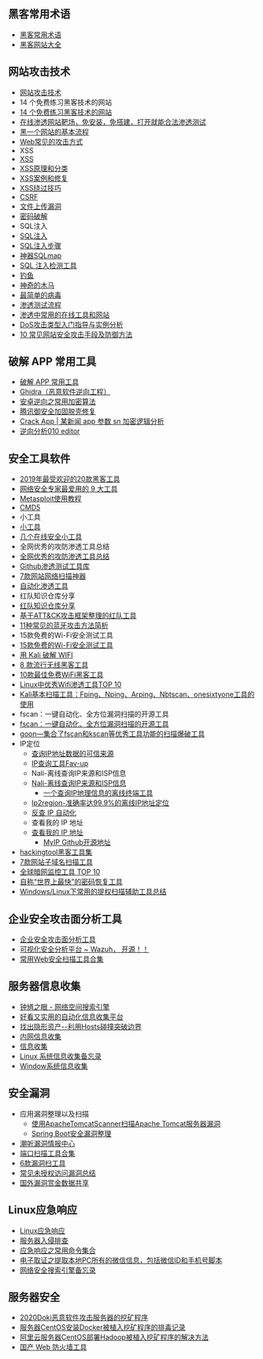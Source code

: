 ## 黑客常用术语
 * [黑客常用术语](%E9%BB%91%E5%AE%A2%E5%B8%B8%E7%94%A8%E6%9C%AF%E8%AF%AD.md)
 * [黑客网站大全](%E9%BB%91%E5%AE%A2%E5%B8%B8%E7%94%A8%E6%9C%AF%E8%AF%AD//%E9%BB%91%E5%AE%A2%E7%BD%91%E7%AB%99%E5%A4%A7%E5%85%A8.md)
## 网站攻击技术
 * [网站攻击技术](%E7%BD%91%E7%AB%99%E6%94%BB%E5%87%BB%E6%8A%80%E6%9C%AF.md)
* 14 个免费练习黑客技术的网站
 * [14 个免费练习黑客技术的网站](%E7%BD%91%E7%AB%99%E6%94%BB%E5%87%BB%E6%8A%80%E6%9C%AF//14%20%E4%B8%AA%E5%85%8D%E8%B4%B9%E7%BB%83%E4%B9%A0%E9%BB%91%E5%AE%A2%E6%8A%80%E6%9C%AF%E7%9A%84%E7%BD%91%E7%AB%99.md)
  * [在线渗透网站靶场，免安装，免搭建，打开就能合法渗透测试](%E7%BD%91%E7%AB%99%E6%94%BB%E5%87%BB%E6%8A%80%E6%9C%AF/14%20%E4%B8%AA%E5%85%8D%E8%B4%B9%E7%BB%83%E4%B9%A0%E9%BB%91%E5%AE%A2%E6%8A%80%E6%9C%AF%E7%9A%84%E7%BD%91%E7%AB%99/%E5%9C%A8%E7%BA%BF%E6%B8%97%E9%80%8F%E7%BD%91%E7%AB%99%E9%9D%B6%E5%9C%BA%EF%BC%8C%E5%85%8D%E5%AE%89%E8%A3%85%EF%BC%8C%E5%85%8D%E6%90%AD%E5%BB%BA%EF%BC%8C%E6%89%93%E5%BC%80%E5%B0%B1%E8%83%BD%E5%90%88%E6%B3%95%E6%B8%97%E9%80%8F%E6%B5%8B%E8%AF%95.md)
 * [黑一个网站的基本流程](%E7%BD%91%E7%AB%99%E6%94%BB%E5%87%BB%E6%8A%80%E6%9C%AF//%E9%BB%91%E4%B8%80%E4%B8%AA%E7%BD%91%E7%AB%99%E7%9A%84%E5%9F%BA%E6%9C%AC%E6%B5%81%E7%A8%8B.md)
 * [Web常见的攻击方式](%E7%BD%91%E7%AB%99%E6%94%BB%E5%87%BB%E6%8A%80%E6%9C%AF//Web%E5%B8%B8%E8%A7%81%E7%9A%84%E6%94%BB%E5%87%BB%E6%96%B9%E5%BC%8F.md)
* XSS
 * [XSS](%E7%BD%91%E7%AB%99%E6%94%BB%E5%87%BB%E6%8A%80%E6%9C%AF//XSS.md)
  * [XSS原理和分类](%E7%BD%91%E7%AB%99%E6%94%BB%E5%87%BB%E6%8A%80%E6%9C%AF/XSS/XSS%E5%8E%9F%E7%90%86%E5%92%8C%E5%88%86%E7%B1%BB.md)
  * [XSS案例和修复](%E7%BD%91%E7%AB%99%E6%94%BB%E5%87%BB%E6%8A%80%E6%9C%AF/XSS/XSS%E6%A1%88%E4%BE%8B%E5%92%8C%E4%BF%AE%E5%A4%8D.md)
  * [XSS绕过技巧](%E7%BD%91%E7%AB%99%E6%94%BB%E5%87%BB%E6%8A%80%E6%9C%AF/XSS/XSS%E7%BB%95%E8%BF%87%E6%8A%80%E5%B7%A7.md)
 * [CSRF](%E7%BD%91%E7%AB%99%E6%94%BB%E5%87%BB%E6%8A%80%E6%9C%AF//CSRF.md)
 * [文件上传漏洞](%E7%BD%91%E7%AB%99%E6%94%BB%E5%87%BB%E6%8A%80%E6%9C%AF//%E6%96%87%E4%BB%B6%E4%B8%8A%E4%BC%A0%E6%BC%8F%E6%B4%9E.md)
 * [密码破解](%E7%BD%91%E7%AB%99%E6%94%BB%E5%87%BB%E6%8A%80%E6%9C%AF//%E5%AF%86%E7%A0%81%E7%A0%B4%E8%A7%A3.md)
* SQL注入
 * [SQL注入](%E7%BD%91%E7%AB%99%E6%94%BB%E5%87%BB%E6%8A%80%E6%9C%AF//SQL%E6%B3%A8%E5%85%A5.md)
  * [SQL注入步骤](%E7%BD%91%E7%AB%99%E6%94%BB%E5%87%BB%E6%8A%80%E6%9C%AF/SQL%E6%B3%A8%E5%85%A5/SQL%E6%B3%A8%E5%85%A5%E6%AD%A5%E9%AA%A4.md)
  * [神器SQLmap](%E7%BD%91%E7%AB%99%E6%94%BB%E5%87%BB%E6%8A%80%E6%9C%AF/SQL%E6%B3%A8%E5%85%A5/%E7%A5%9E%E5%99%A8SQLmap.md)
  * [SQL 注入检测工具](%E7%BD%91%E7%AB%99%E6%94%BB%E5%87%BB%E6%8A%80%E6%9C%AF/SQL%E6%B3%A8%E5%85%A5/SQL%20%E6%B3%A8%E5%85%A5%E6%A3%80%E6%B5%8B%E5%B7%A5%E5%85%B7.md)
 * [钓鱼](%E7%BD%91%E7%AB%99%E6%94%BB%E5%87%BB%E6%8A%80%E6%9C%AF//%E9%92%93%E9%B1%BC.md)
 * [神奇的木马](%E7%BD%91%E7%AB%99%E6%94%BB%E5%87%BB%E6%8A%80%E6%9C%AF//%E7%A5%9E%E5%A5%87%E7%9A%84%E6%9C%A8%E9%A9%AC.md)
 * [最简单的病毒](%E7%BD%91%E7%AB%99%E6%94%BB%E5%87%BB%E6%8A%80%E6%9C%AF//%E6%9C%80%E7%AE%80%E5%8D%95%E7%9A%84%E7%97%85%E6%AF%92.md)
 * [渗透测试流程](%E7%BD%91%E7%AB%99%E6%94%BB%E5%87%BB%E6%8A%80%E6%9C%AF//%E6%B8%97%E9%80%8F%E6%B5%8B%E8%AF%95%E6%B5%81%E7%A8%8B.md)
 * [渗透中常用的在线工具和网站](%E7%BD%91%E7%AB%99%E6%94%BB%E5%87%BB%E6%8A%80%E6%9C%AF//%E6%B8%97%E9%80%8F%E4%B8%AD%E5%B8%B8%E7%94%A8%E7%9A%84%E5%9C%A8%E7%BA%BF%E5%B7%A5%E5%85%B7%E5%92%8C%E7%BD%91%E7%AB%99.md)
 * [DoS攻击类型入门指导与实例分析](%E7%BD%91%E7%AB%99%E6%94%BB%E5%87%BB%E6%8A%80%E6%9C%AF//DoS%E6%94%BB%E5%87%BB%E7%B1%BB%E5%9E%8B%E5%85%A5%E9%97%A8%E6%8C%87%E5%AF%BC%E4%B8%8E%E5%AE%9E%E4%BE%8B%E5%88%86%E6%9E%90.md)
 * [10 常见网站安全攻击手段及防御方法](%E7%BD%91%E7%AB%99%E6%94%BB%E5%87%BB%E6%8A%80%E6%9C%AF//10%20%E5%B8%B8%E8%A7%81%E7%BD%91%E7%AB%99%E5%AE%89%E5%85%A8%E6%94%BB%E5%87%BB%E6%89%8B%E6%AE%B5%E5%8F%8A%E9%98%B2%E5%BE%A1%E6%96%B9%E6%B3%95.md)
## 破解 APP 常用工具
 * [破解 APP 常用工具](%E7%A0%B4%E8%A7%A3%20APP%20%E5%B8%B8%E7%94%A8%E5%B7%A5%E5%85%B7.md)
 * [Ghidra（恶意软件逆向工程）](%E7%A0%B4%E8%A7%A3%20APP%20%E5%B8%B8%E7%94%A8%E5%B7%A5%E5%85%B7//Ghidra%EF%BC%88%E6%81%B6%E6%84%8F%E8%BD%AF%E4%BB%B6%E9%80%86%E5%90%91%E5%B7%A5%E7%A8%8B%EF%BC%89.md)
 * [安卓逆向之常用加密算法](%E7%A0%B4%E8%A7%A3%20APP%20%E5%B8%B8%E7%94%A8%E5%B7%A5%E5%85%B7//%E5%AE%89%E5%8D%93%E9%80%86%E5%90%91%E4%B9%8B%E5%B8%B8%E7%94%A8%E5%8A%A0%E5%AF%86%E7%AE%97%E6%B3%95.md)
 * [腾讯御安全加固脱壳修复](%E7%A0%B4%E8%A7%A3%20APP%20%E5%B8%B8%E7%94%A8%E5%B7%A5%E5%85%B7//%E8%85%BE%E8%AE%AF%E5%BE%A1%E5%AE%89%E5%85%A8%E5%8A%A0%E5%9B%BA%E8%84%B1%E5%A3%B3%E4%BF%AE%E5%A4%8D.md)
 * [Crack App | 某新闻 app 参数 sn 加密逻辑分析](%E7%A0%B4%E8%A7%A3%20APP%20%E5%B8%B8%E7%94%A8%E5%B7%A5%E5%85%B7//Crack%20App%20_%20%E6%9F%90%E6%96%B0%E9%97%BB%20app%20%E5%8F%82%E6%95%B0%20sn%20%E5%8A%A0%E5%AF%86%E9%80%BB%E8%BE%91%E5%88%86%E6%9E%90.md)
 * [逆向分析010 editor](%E7%A0%B4%E8%A7%A3%20APP%20%E5%B8%B8%E7%94%A8%E5%B7%A5%E5%85%B7//%E9%80%86%E5%90%91%E5%88%86%E6%9E%90010%20editor.md)
## 安全工具软件
 * [2019年最受欢迎的20款黑客工具](%E5%AE%89%E5%85%A8%E5%B7%A5%E5%85%B7%E8%BD%AF%E4%BB%B6//2019%E5%B9%B4%E6%9C%80%E5%8F%97%E6%AC%A2%E8%BF%8E%E7%9A%8420%E6%AC%BE%E9%BB%91%E5%AE%A2%E5%B7%A5%E5%85%B7.md)
 * [网络安全专家最爱用的 9 大工具](%E5%AE%89%E5%85%A8%E5%B7%A5%E5%85%B7%E8%BD%AF%E4%BB%B6//%E7%BD%91%E7%BB%9C%E5%AE%89%E5%85%A8%E4%B8%93%E5%AE%B6%E6%9C%80%E7%88%B1%E7%94%A8%E7%9A%84%209%20%E5%A4%A7%E5%B7%A5%E5%85%B7.md)
 * [Metasploit使用教程](%E5%AE%89%E5%85%A8%E5%B7%A5%E5%85%B7%E8%BD%AF%E4%BB%B6//Metasploit%E4%BD%BF%E7%94%A8%E6%95%99%E7%A8%8B.md)
 * [CMD5](%E5%AE%89%E5%85%A8%E5%B7%A5%E5%85%B7%E8%BD%AF%E4%BB%B6//CMD5.md)
* 小工具
 * [小工具](%E5%AE%89%E5%85%A8%E5%B7%A5%E5%85%B7%E8%BD%AF%E4%BB%B6//%E5%B0%8F%E5%B7%A5%E5%85%B7.md)
  * [几个在线安全小工具](%E5%AE%89%E5%85%A8%E5%B7%A5%E5%85%B7%E8%BD%AF%E4%BB%B6/%E5%B0%8F%E5%B7%A5%E5%85%B7/%E5%87%A0%E4%B8%AA%E5%9C%A8%E7%BA%BF%E5%AE%89%E5%85%A8%E5%B0%8F%E5%B7%A5%E5%85%B7.md)
* 全网优秀的攻防渗透工具总结
 * [全网优秀的攻防渗透工具总结](%E5%AE%89%E5%85%A8%E5%B7%A5%E5%85%B7%E8%BD%AF%E4%BB%B6//%E5%85%A8%E7%BD%91%E4%BC%98%E7%A7%80%E7%9A%84%E6%94%BB%E9%98%B2%E6%B8%97%E9%80%8F%E5%B7%A5%E5%85%B7%E6%80%BB%E7%BB%93.md)
  * [Github渗透测试工具库](%E5%AE%89%E5%85%A8%E5%B7%A5%E5%85%B7%E8%BD%AF%E4%BB%B6/%E5%85%A8%E7%BD%91%E4%BC%98%E7%A7%80%E7%9A%84%E6%94%BB%E9%98%B2%E6%B8%97%E9%80%8F%E5%B7%A5%E5%85%B7%E6%80%BB%E7%BB%93/Github%E6%B8%97%E9%80%8F%E6%B5%8B%E8%AF%95%E5%B7%A5%E5%85%B7%E5%BA%93.md)
  * [7款网站网络扫描神器](%E5%AE%89%E5%85%A8%E5%B7%A5%E5%85%B7%E8%BD%AF%E4%BB%B6/%E5%85%A8%E7%BD%91%E4%BC%98%E7%A7%80%E7%9A%84%E6%94%BB%E9%98%B2%E6%B8%97%E9%80%8F%E5%B7%A5%E5%85%B7%E6%80%BB%E7%BB%93/7%E6%AC%BE%E7%BD%91%E7%AB%99%E7%BD%91%E7%BB%9C%E6%89%AB%E6%8F%8F%E7%A5%9E%E5%99%A8.md)
  * [自动化渗透工具](%E5%AE%89%E5%85%A8%E5%B7%A5%E5%85%B7%E8%BD%AF%E4%BB%B6/%E5%85%A8%E7%BD%91%E4%BC%98%E7%A7%80%E7%9A%84%E6%94%BB%E9%98%B2%E6%B8%97%E9%80%8F%E5%B7%A5%E5%85%B7%E6%80%BB%E7%BB%93/%E8%87%AA%E5%8A%A8%E5%8C%96%E6%B8%97%E9%80%8F%E5%B7%A5%E5%85%B7.md)
* 红队知识仓库分享
 * [红队知识仓库分享](%E5%AE%89%E5%85%A8%E5%B7%A5%E5%85%B7%E8%BD%AF%E4%BB%B6//%E7%BA%A2%E9%98%9F%E7%9F%A5%E8%AF%86%E4%BB%93%E5%BA%93%E5%88%86%E4%BA%AB.md)
  * [基于ATT&CK攻击框架整理的红队工具](%E5%AE%89%E5%85%A8%E5%B7%A5%E5%85%B7%E8%BD%AF%E4%BB%B6/%E7%BA%A2%E9%98%9F%E7%9F%A5%E8%AF%86%E4%BB%93%E5%BA%93%E5%88%86%E4%BA%AB/%E5%9F%BA%E4%BA%8EATT%26CK%E6%94%BB%E5%87%BB%E6%A1%86%E6%9E%B6%E6%95%B4%E7%90%86%E7%9A%84%E7%BA%A2%E9%98%9F%E5%B7%A5%E5%85%B7.md)
 * [11种常见的蓝牙攻击方法简析](%E5%AE%89%E5%85%A8%E5%B7%A5%E5%85%B7%E8%BD%AF%E4%BB%B6//11%E7%A7%8D%E5%B8%B8%E8%A7%81%E7%9A%84%E8%93%9D%E7%89%99%E6%94%BB%E5%87%BB%E6%96%B9%E6%B3%95%E7%AE%80%E6%9E%90.md)
* 15款免费的Wi-Fi安全测试工具
 * [15款免费的Wi-Fi安全测试工具](%E5%AE%89%E5%85%A8%E5%B7%A5%E5%85%B7%E8%BD%AF%E4%BB%B6//15%E6%AC%BE%E5%85%8D%E8%B4%B9%E7%9A%84Wi-Fi%E5%AE%89%E5%85%A8%E6%B5%8B%E8%AF%95%E5%B7%A5%E5%85%B7.md)
  * [用 Kali 破解 WIFI](%E5%AE%89%E5%85%A8%E5%B7%A5%E5%85%B7%E8%BD%AF%E4%BB%B6/15%E6%AC%BE%E5%85%8D%E8%B4%B9%E7%9A%84Wi-Fi%E5%AE%89%E5%85%A8%E6%B5%8B%E8%AF%95%E5%B7%A5%E5%85%B7/%E7%94%A8%20Kali%20%E7%A0%B4%E8%A7%A3%20WIFI.md)
  * [8 款流行无线黑客工具](%E5%AE%89%E5%85%A8%E5%B7%A5%E5%85%B7%E8%BD%AF%E4%BB%B6/15%E6%AC%BE%E5%85%8D%E8%B4%B9%E7%9A%84Wi-Fi%E5%AE%89%E5%85%A8%E6%B5%8B%E8%AF%95%E5%B7%A5%E5%85%B7/8%20%E6%AC%BE%E6%B5%81%E8%A1%8C%E6%97%A0%E7%BA%BF%E9%BB%91%E5%AE%A2%E5%B7%A5%E5%85%B7.md)
  * [10款最佳免费WiFi黑客工具](%E5%AE%89%E5%85%A8%E5%B7%A5%E5%85%B7%E8%BD%AF%E4%BB%B6/15%E6%AC%BE%E5%85%8D%E8%B4%B9%E7%9A%84Wi-Fi%E5%AE%89%E5%85%A8%E6%B5%8B%E8%AF%95%E5%B7%A5%E5%85%B7/10%E6%AC%BE%E6%9C%80%E4%BD%B3%E5%85%8D%E8%B4%B9WiFi%E9%BB%91%E5%AE%A2%E5%B7%A5%E5%85%B7.md)
  * [Linux中优秀Wifi渗透工具TOP 10](%E5%AE%89%E5%85%A8%E5%B7%A5%E5%85%B7%E8%BD%AF%E4%BB%B6/15%E6%AC%BE%E5%85%8D%E8%B4%B9%E7%9A%84Wi-Fi%E5%AE%89%E5%85%A8%E6%B5%8B%E8%AF%95%E5%B7%A5%E5%85%B7/Linux%E4%B8%AD%E4%BC%98%E7%A7%80Wifi%E6%B8%97%E9%80%8F%E5%B7%A5%E5%85%B7TOP%2010.md)
 * [Kali基本扫描工具：Fping、Nping、Arping、Nbtscan、onesixtyone工具的使用](%E5%AE%89%E5%85%A8%E5%B7%A5%E5%85%B7%E8%BD%AF%E4%BB%B6//Kali%E5%9F%BA%E6%9C%AC%E6%89%AB%E6%8F%8F%E5%B7%A5%E5%85%B7%EF%BC%9AFping%E3%80%81Nping%E3%80%81Arping%E3%80%81Nbtscan%E3%80%81onesixtyone%E5%B7%A5%E5%85%B7%E7%9A%84%E4%BD%BF%E7%94%A8.md)
* fscan：一键自动化、全方位漏洞扫描的开源工具
 * [fscan：一键自动化、全方位漏洞扫描的开源工具](%E5%AE%89%E5%85%A8%E5%B7%A5%E5%85%B7%E8%BD%AF%E4%BB%B6//fscan%EF%BC%9A%E4%B8%80%E9%94%AE%E8%87%AA%E5%8A%A8%E5%8C%96%E3%80%81%E5%85%A8%E6%96%B9%E4%BD%8D%E6%BC%8F%E6%B4%9E%E6%89%AB%E6%8F%8F%E7%9A%84%E5%BC%80%E6%BA%90%E5%B7%A5%E5%85%B7.md)
  * [goon—集合了fscan和kscan等优秀工具功能的扫描爆破工具](%E5%AE%89%E5%85%A8%E5%B7%A5%E5%85%B7%E8%BD%AF%E4%BB%B6/fscan%EF%BC%9A%E4%B8%80%E9%94%AE%E8%87%AA%E5%8A%A8%E5%8C%96%E3%80%81%E5%85%A8%E6%96%B9%E4%BD%8D%E6%BC%8F%E6%B4%9E%E6%89%AB%E6%8F%8F%E7%9A%84%E5%BC%80%E6%BA%90%E5%B7%A5%E5%85%B7/goon%E2%80%94%E9%9B%86%E5%90%88%E4%BA%86fscan%E5%92%8Ckscan%E7%AD%89%E4%BC%98%E7%A7%80%E5%B7%A5%E5%85%B7%E5%8A%9F%E8%83%BD%E7%9A%84%E6%89%AB%E6%8F%8F%E7%88%86%E7%A0%B4%E5%B7%A5%E5%85%B7.md)
* IP定位
  * [查询IP地址数据的可信来源](%E5%AE%89%E5%85%A8%E5%B7%A5%E5%85%B7%E8%BD%AF%E4%BB%B6/IP%E5%AE%9A%E4%BD%8D/%E6%9F%A5%E8%AF%A2IP%E5%9C%B0%E5%9D%80%E6%95%B0%E6%8D%AE%E7%9A%84%E5%8F%AF%E4%BF%A1%E6%9D%A5%E6%BA%90.md)
  * [IP查询工具Fav-up](%E5%AE%89%E5%85%A8%E5%B7%A5%E5%85%B7%E8%BD%AF%E4%BB%B6/IP%E5%AE%9A%E4%BD%8D/IP%E6%9F%A5%E8%AF%A2%E5%B7%A5%E5%85%B7Fav-up.md)
  * Nali-离线查询IP来源和ISP信息
  * [Nali-离线查询IP来源和ISP信息](%E5%AE%89%E5%85%A8%E5%B7%A5%E5%85%B7%E8%BD%AF%E4%BB%B6/IP%E5%AE%9A%E4%BD%8D/Nali-%E7%A6%BB%E7%BA%BF%E6%9F%A5%E8%AF%A2IP%E6%9D%A5%E6%BA%90%E5%92%8CISP%E4%BF%A1%E6%81%AF.md)
    * [一个查询IP地理信息的离线终端工具](%E5%AE%89%E5%85%A8%E5%B7%A5%E5%85%B7%E8%BD%AF%E4%BB%B6/IP%E5%AE%9A%E4%BD%8D/Nali-%E7%A6%BB%E7%BA%BF%E6%9F%A5%E8%AF%A2IP%E6%9D%A5%E6%BA%90%E5%92%8CISP%E4%BF%A1%E6%81%AF/%E4%B8%80%E4%B8%AA%E6%9F%A5%E8%AF%A2IP%E5%9C%B0%E7%90%86%E4%BF%A1%E6%81%AF%E7%9A%84%E7%A6%BB%E7%BA%BF%E7%BB%88%E7%AB%AF%E5%B7%A5%E5%85%B7.md)
  * [Ip2region-准确率达99.9%的离线IP地址定位](%E5%AE%89%E5%85%A8%E5%B7%A5%E5%85%B7%E8%BD%AF%E4%BB%B6/IP%E5%AE%9A%E4%BD%8D/Ip2region-%E5%87%86%E7%A1%AE%E7%8E%87%E8%BE%BE99.9%25%E7%9A%84%E7%A6%BB%E7%BA%BFIP%E5%9C%B0%E5%9D%80%E5%AE%9A%E4%BD%8D.md)
  * [反查 IP 自动化](%E5%AE%89%E5%85%A8%E5%B7%A5%E5%85%B7%E8%BD%AF%E4%BB%B6/IP%E5%AE%9A%E4%BD%8D/%E5%8F%8D%E6%9F%A5%20IP%20%E8%87%AA%E5%8A%A8%E5%8C%96.md)
  * 查看我的 IP 地址
  * [查看我的 IP 地址](%E5%AE%89%E5%85%A8%E5%B7%A5%E5%85%B7%E8%BD%AF%E4%BB%B6/IP%E5%AE%9A%E4%BD%8D/%E6%9F%A5%E7%9C%8B%E6%88%91%E7%9A%84%20IP%20%E5%9C%B0%E5%9D%80.md)
    * [MyIP Github开源地址](%E5%AE%89%E5%85%A8%E5%B7%A5%E5%85%B7%E8%BD%AF%E4%BB%B6/IP%E5%AE%9A%E4%BD%8D/%E6%9F%A5%E7%9C%8B%E6%88%91%E7%9A%84%20IP%20%E5%9C%B0%E5%9D%80/MyIP%20Github%E5%BC%80%E6%BA%90%E5%9C%B0%E5%9D%80.md)
 * [hackingtool黑客工具集](%E5%AE%89%E5%85%A8%E5%B7%A5%E5%85%B7%E8%BD%AF%E4%BB%B6//hackingtool%E9%BB%91%E5%AE%A2%E5%B7%A5%E5%85%B7%E9%9B%86.md)
 * [7款网站子域名​扫描工具](%E5%AE%89%E5%85%A8%E5%B7%A5%E5%85%B7%E8%BD%AF%E4%BB%B6//7%E6%AC%BE%E7%BD%91%E7%AB%99%E5%AD%90%E5%9F%9F%E5%90%8D%E2%80%8B%E6%89%AB%E6%8F%8F%E5%B7%A5%E5%85%B7.md)
 * [全球暗网监控工具 TOP 10](%E5%AE%89%E5%85%A8%E5%B7%A5%E5%85%B7%E8%BD%AF%E4%BB%B6//%E5%85%A8%E7%90%83%E6%9A%97%E7%BD%91%E7%9B%91%E6%8E%A7%E5%B7%A5%E5%85%B7%20TOP%2010.md)
 * [自称“世界上最快”的密码恢复工具](%E5%AE%89%E5%85%A8%E5%B7%A5%E5%85%B7%E8%BD%AF%E4%BB%B6//%E8%87%AA%E7%A7%B0%E2%80%9C%E4%B8%96%E7%95%8C%E4%B8%8A%E6%9C%80%E5%BF%AB%E2%80%9D%E7%9A%84%E5%AF%86%E7%A0%81%E6%81%A2%E5%A4%8D%E5%B7%A5%E5%85%B7.md)
 * [Windows/Linux下常用的提权扫描辅助工具总结](%E5%AE%89%E5%85%A8%E5%B7%A5%E5%85%B7%E8%BD%AF%E4%BB%B6//Windows_Linux%E4%B8%8B%E5%B8%B8%E7%94%A8%E7%9A%84%E6%8F%90%E6%9D%83%E6%89%AB%E6%8F%8F%E8%BE%85%E5%8A%A9%E5%B7%A5%E5%85%B7%E6%80%BB%E7%BB%93.md)
## 企业安全攻击面分析工具
 * [企业安全攻击面分析工具](%E4%BC%81%E4%B8%9A%E5%AE%89%E5%85%A8%E6%94%BB%E5%87%BB%E9%9D%A2%E5%88%86%E6%9E%90%E5%B7%A5%E5%85%B7.md)
 * [可视化安全分析平台 ~ Wazuh， 开源！！](%E4%BC%81%E4%B8%9A%E5%AE%89%E5%85%A8%E6%94%BB%E5%87%BB%E9%9D%A2%E5%88%86%E6%9E%90%E5%B7%A5%E5%85%B7//%E5%8F%AF%E8%A7%86%E5%8C%96%E5%AE%89%E5%85%A8%E5%88%86%E6%9E%90%E5%B9%B3%E5%8F%B0%20~%20Wazuh%EF%BC%8C%20%E5%BC%80%E6%BA%90%EF%BC%81%EF%BC%81.md)
 * [常用Web安全扫描工具合集](%E4%BC%81%E4%B8%9A%E5%AE%89%E5%85%A8%E6%94%BB%E5%87%BB%E9%9D%A2%E5%88%86%E6%9E%90%E5%B7%A5%E5%85%B7//%E5%B8%B8%E7%94%A8Web%E5%AE%89%E5%85%A8%E6%89%AB%E6%8F%8F%E5%B7%A5%E5%85%B7%E5%90%88%E9%9B%86.md)
## 服务器信息收集
 * [钟馗之眼 - 网络空间搜索引擎](%E6%9C%8D%E5%8A%A1%E5%99%A8%E4%BF%A1%E6%81%AF%E6%94%B6%E9%9B%86//%E9%92%9F%E9%A6%97%E4%B9%8B%E7%9C%BC%20-%20%E7%BD%91%E7%BB%9C%E7%A9%BA%E9%97%B4%E6%90%9C%E7%B4%A2%E5%BC%95%E6%93%8E.md)
 * [好看又实用的自动化信息收集平台](%E6%9C%8D%E5%8A%A1%E5%99%A8%E4%BF%A1%E6%81%AF%E6%94%B6%E9%9B%86//%E5%A5%BD%E7%9C%8B%E5%8F%88%E5%AE%9E%E7%94%A8%E7%9A%84%E8%87%AA%E5%8A%A8%E5%8C%96%E4%BF%A1%E6%81%AF%E6%94%B6%E9%9B%86%E5%B9%B3%E5%8F%B0.md)
 * [找出隐形资产--利用Hosts碰撞突破边界](%E6%9C%8D%E5%8A%A1%E5%99%A8%E4%BF%A1%E6%81%AF%E6%94%B6%E9%9B%86//%E6%89%BE%E5%87%BA%E9%9A%90%E5%BD%A2%E8%B5%84%E4%BA%A7--%E5%88%A9%E7%94%A8Hosts%E7%A2%B0%E6%92%9E%E7%AA%81%E7%A0%B4%E8%BE%B9%E7%95%8C.md)
 * [内网信息收集](%E6%9C%8D%E5%8A%A1%E5%99%A8%E4%BF%A1%E6%81%AF%E6%94%B6%E9%9B%86//%E5%86%85%E7%BD%91%E4%BF%A1%E6%81%AF%E6%94%B6%E9%9B%86.md)
 * [信息收集](%E6%9C%8D%E5%8A%A1%E5%99%A8%E4%BF%A1%E6%81%AF%E6%94%B6%E9%9B%86//%E4%BF%A1%E6%81%AF%E6%94%B6%E9%9B%86.md)
 * [Linux 系统信息收集备忘录](%E6%9C%8D%E5%8A%A1%E5%99%A8%E4%BF%A1%E6%81%AF%E6%94%B6%E9%9B%86//Linux%20%E7%B3%BB%E7%BB%9F%E4%BF%A1%E6%81%AF%E6%94%B6%E9%9B%86%E5%A4%87%E5%BF%98%E5%BD%95.md)
 * [Window系统信息收集](%E6%9C%8D%E5%8A%A1%E5%99%A8%E4%BF%A1%E6%81%AF%E6%94%B6%E9%9B%86//Window%E7%B3%BB%E7%BB%9F%E4%BF%A1%E6%81%AF%E6%94%B6%E9%9B%86.md)
## 安全漏洞
* 应用漏洞整理以及扫描
  * [使用ApacheTomcatScanner扫描Apache Tomcat服务器漏洞](%E5%AE%89%E5%85%A8%E6%BC%8F%E6%B4%9E/%E5%BA%94%E7%94%A8%E6%BC%8F%E6%B4%9E%E6%95%B4%E7%90%86%E4%BB%A5%E5%8F%8A%E6%89%AB%E6%8F%8F/%E4%BD%BF%E7%94%A8ApacheTomcatScanner%E6%89%AB%E6%8F%8FApache%20Tomcat%E6%9C%8D%E5%8A%A1%E5%99%A8%E6%BC%8F%E6%B4%9E.md)
  * [Spring Boot安全漏洞整理](%E5%AE%89%E5%85%A8%E6%BC%8F%E6%B4%9E/%E5%BA%94%E7%94%A8%E6%BC%8F%E6%B4%9E%E6%95%B4%E7%90%86%E4%BB%A5%E5%8F%8A%E6%89%AB%E6%8F%8F/Spring%20Boot%E5%AE%89%E5%85%A8%E6%BC%8F%E6%B4%9E%E6%95%B4%E7%90%86.md)
 * [潮听漏洞情报中心](%E5%AE%89%E5%85%A8%E6%BC%8F%E6%B4%9E//%E6%BD%AE%E5%90%AC%E6%BC%8F%E6%B4%9E%E6%83%85%E6%8A%A5%E4%B8%AD%E5%BF%83.md)
 * [端口扫描工具合集](%E5%AE%89%E5%85%A8%E6%BC%8F%E6%B4%9E//%E7%AB%AF%E5%8F%A3%E6%89%AB%E6%8F%8F%E5%B7%A5%E5%85%B7%E5%90%88%E9%9B%86.md)
 * [6款漏洞扫工具](%E5%AE%89%E5%85%A8%E6%BC%8F%E6%B4%9E//6%E6%AC%BE%E6%BC%8F%E6%B4%9E%E6%89%AB%E5%B7%A5%E5%85%B7.md)
 * [常见未授权访问漏洞总结](%E5%AE%89%E5%85%A8%E6%BC%8F%E6%B4%9E//%E5%B8%B8%E8%A7%81%E6%9C%AA%E6%8E%88%E6%9D%83%E8%AE%BF%E9%97%AE%E6%BC%8F%E6%B4%9E%E6%80%BB%E7%BB%93.md)
 * [国外漏洞赏金数据共享](%E5%AE%89%E5%85%A8%E6%BC%8F%E6%B4%9E//%E5%9B%BD%E5%A4%96%E6%BC%8F%E6%B4%9E%E8%B5%8F%E9%87%91%E6%95%B0%E6%8D%AE%E5%85%B1%E4%BA%AB.md)
## Linux应急响应
 * [Linux应急响应](Linux%E5%BA%94%E6%80%A5%E5%93%8D%E5%BA%94.md)
 * [服务器入侵排查](Linux%E5%BA%94%E6%80%A5%E5%93%8D%E5%BA%94//%E6%9C%8D%E5%8A%A1%E5%99%A8%E5%85%A5%E4%BE%B5%E6%8E%92%E6%9F%A5.md)
 * [应急响应之常用命令集合](Linux%E5%BA%94%E6%80%A5%E5%93%8D%E5%BA%94//%E5%BA%94%E6%80%A5%E5%93%8D%E5%BA%94%E4%B9%8B%E5%B8%B8%E7%94%A8%E5%91%BD%E4%BB%A4%E9%9B%86%E5%90%88.md)
 * [电子取证之提取本地PC所有的微信信息，包括微信ID和手机号脚本](%E7%94%B5%E5%AD%90%E5%8F%96%E8%AF%81%E4%B9%8B%E6%8F%90%E5%8F%96%E6%9C%AC%E5%9C%B0PC%E6%89%80%E6%9C%89%E7%9A%84%E5%BE%AE%E4%BF%A1%E4%BF%A1%E6%81%AF%EF%BC%8C%E5%8C%85%E6%8B%AC%E5%BE%AE%E4%BF%A1ID%E5%92%8C%E6%89%8B%E6%9C%BA%E5%8F%B7%E8%84%9A%E6%9C%AC.md)
 * [网络安全搜索引擎备忘录](%E7%BD%91%E7%BB%9C%E5%AE%89%E5%85%A8%E6%90%9C%E7%B4%A2%E5%BC%95%E6%93%8E%E5%A4%87%E5%BF%98%E5%BD%95.md)
## 服务器安全
 * [2020Doki恶意软件攻击服务器的挖矿程序](%E6%9C%8D%E5%8A%A1%E5%99%A8%E5%AE%89%E5%85%A8//2020Doki%E6%81%B6%E6%84%8F%E8%BD%AF%E4%BB%B6%E6%94%BB%E5%87%BB%E6%9C%8D%E5%8A%A1%E5%99%A8%E7%9A%84%E6%8C%96%E7%9F%BF%E7%A8%8B%E5%BA%8F.md)
 * [服务器CentOS安装Docker被植入挖矿程序的排毒记录](%E6%9C%8D%E5%8A%A1%E5%99%A8%E5%AE%89%E5%85%A8//%E6%9C%8D%E5%8A%A1%E5%99%A8CentOS%E5%AE%89%E8%A3%85Docker%E8%A2%AB%E6%A4%8D%E5%85%A5%E6%8C%96%E7%9F%BF%E7%A8%8B%E5%BA%8F%E7%9A%84%E6%8E%92%E6%AF%92%E8%AE%B0%E5%BD%95.md)
 * [阿里云服务器CentOS部署Hadoop被植入挖矿程序的解决方法](%E6%9C%8D%E5%8A%A1%E5%99%A8%E5%AE%89%E5%85%A8//%E9%98%BF%E9%87%8C%E4%BA%91%E6%9C%8D%E5%8A%A1%E5%99%A8CentOS%E9%83%A8%E7%BD%B2Hadoop%E8%A2%AB%E6%A4%8D%E5%85%A5%E6%8C%96%E7%9F%BF%E7%A8%8B%E5%BA%8F%E7%9A%84%E8%A7%A3%E5%86%B3%E6%96%B9%E6%B3%95.md)
 * [国产 Web 防火墙工具](%E5%9B%BD%E4%BA%A7%20Web%20%E9%98%B2%E7%81%AB%E5%A2%99%E5%B7%A5%E5%85%B7.md)
